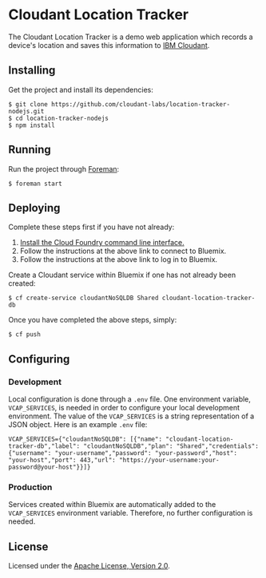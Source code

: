 # Cloudant Location Tracker

The Cloudant Location Tracker is a demo web application which records a device's location and saves this information to [IBM Cloudant](https://cloudant.com/).

## Installing

Get the project and install its dependencies:

    $ git clone https://github.com/cloudant-labs/location-tracker-nodejs.git
    $ cd location-tracker-nodejs
    $ npm install

## Running

Run the project through [Foreman](https://github.com/ddollar/foreman):

    $ foreman start

## Deploying

Complete these steps first if you have not already:

1. [Install the Cloud Foundry command line interface.](https://www.ng.bluemix.net/docs/#starters/install_cli.html)
2. Follow the instructions at the above link to connect to Bluemix.
3. Follow the instructions at the above link to log in to Bluemix.

Create a Cloudant service within Bluemix if one has not already been created:

    $ cf create-service cloudantNoSQLDB Shared cloudant-location-tracker-db

Once you have completed the above steps, simply:

    $ cf push

## Configuring

### Development

Local configuration is done through a `.env` file. One environment variable, `VCAP_SERVICES`, is needed in order to configure your local development environment. The value of the `VCAP_SERVICES` is a string representation of a JSON object. Here is an example `.env` file:

    VCAP_SERVICES={"cloudantNoSQLDB": [{"name": "cloudant-location-tracker-db","label": "cloudantNoSQLDB","plan": "Shared","credentials": {"username": "your-username","password": "your-password","host": "your-host","port": 443,"url": "https://your-username:your-password@your-host"}}]}

### Production

Services created within Bluemix are automatically added to the `VCAP_SERVICES` environment variable. Therefore, no further configuration is needed.

## License

Licensed under the [Apache License, Version 2.0](LICENSE.txt).
